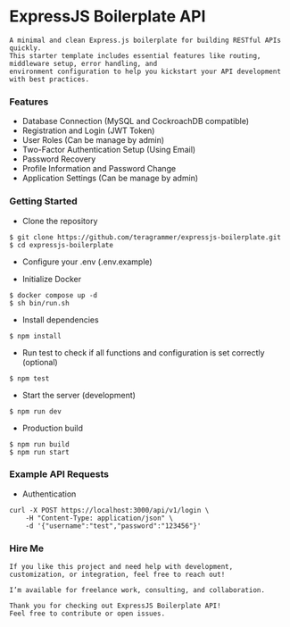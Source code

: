 # ExpressJS Boilerplate API
```
A minimal and clean Express.js boilerplate for building RESTful APIs quickly. 
This starter template includes essential features like routing, middleware setup, error handling, and 
environment configuration to help you kickstart your API development with best practices.
```

### Features
- Database Connection (MySQL and CockroachDB compatible)
- Registration and Login (JWT Token)
- User Roles (Can be manage by admin)
- Two-Factor Authentication Setup (Using Email)
- Password Recovery
- Profile Information and Password Change
- Application Settings (Can be manage by admin)

### Getting Started
- Clone the repository
```
$ git clone https://github.com/teragrammer/expressjs-boilerplate.git
$ cd expressjs-boilerplate
```

- Configure your .env (.env.example)

- Initialize Docker
```
$ docker compose up -d
$ sh bin/run.sh
```

- Install dependencies
```
$ npm install
```

- Run test to check if all functions and configuration is set correctly (optional)
```
$ npm test
```

- Start the server (development)
```
$ npm run dev
```

- Production build
```
$ npm run build
$ npm run start
```

### Example API Requests
- Authentication
```
curl -X POST https://localhost:3000/api/v1/login \
    -H "Content-Type: application/json" \
    -d '{"username":"test","password":"123456"}'
```

### Hire Me
```
If you like this project and need help with development, customization, or integration, feel free to reach out!

I’m available for freelance work, consulting, and collaboration.

Thank you for checking out ExpressJS Boilerplate API!
Feel free to contribute or open issues.
```